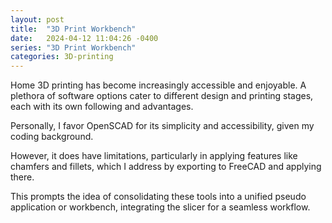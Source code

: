 ```yaml
---
layout: post
title:  "3D Print Workbench"
date:   2024-04-12 11:04:26 -0400
series: "3D Print Workbench"
categories: 3D-printing
---
```


Home 3D printing has become increasingly accessible and enjoyable. A plethora of software options cater to different design and printing stages, each with its own following and advantages. 

Personally, I favor OpenSCAD for its simplicity and accessibility, given my coding background. 

However, it does have limitations, particularly in applying features like chamfers and fillets, which I address by exporting to FreeCAD and applying there.

This prompts the idea of consolidating these tools into a unified pseudo application or workbench, integrating the slicer for a seamless workflow.

